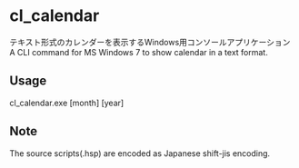 cl_calendar
===========

テキスト形式のカレンダーを表示するWindows用コンソールアプリケーション  
A CLI command for MS Windows 7 to show calendar in a text format.

Usage
-----

cl_calendar.exe [month] [year]

Note
----

The source scripts(.hsp) are encoded as Japanese shift-jis encoding.
